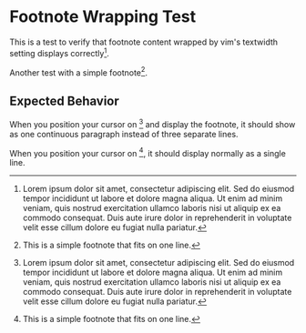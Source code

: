 # Footnote Wrapping Test

This is a test to verify that footnote content wrapped by vim's textwidth setting displays correctly[^1].

Another test with a simple footnote[^2].

[^1]: Lorem ipsum dolor sit amet, consectetur adipiscing elit. Sed do eiusmod tempor incididunt ut labore et dolore magna aliqua. Ut enim ad minim veniam, quis nostrud exercitation ullamco
    laboris nisi ut aliquip ex ea commodo consequat. Duis aute irure dolor in reprehenderit in voluptate velit esse
    cillum dolore eu fugiat nulla pariatur.

[^2]: This is a simple footnote that fits on one line.

## Expected Behavior

When you position your cursor on [^1] and display the footnote, it should show as one continuous paragraph instead of three separate lines.

When you position your cursor on [^2], it should display normally as a single line.
